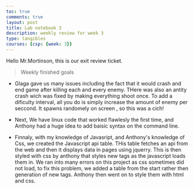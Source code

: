 ```yaml
---
toc: true
comments: true
layout: post
title: Lab notebook 3
description: weekly review for week 3 
type: tangibles
courses: {csp: {week: 3}}
---
```


Hello Mr.Mortinson, this is our exit review ticket.

> Weekly finished goals

- Glaga gave us many issues including the fact that it would crash and end game after killing each and every enemy. THere was also an antity crash wich was fixed by making everything shoot once. To add a dificulty interval, all you do is simply increase the amount of enemy per seccond. It spawns randomely on screen , so this was a cich!
    
- Next, We have linux code that worked flawlesly the first time, and Anthony had a huge idea to add baisic syntax on the command line. 

- Finnaly, with my knowledge of Javasript, and Anthony's knowledge of Css, we created the Javascript api table. THis table fetches an api from the web and then it displays data in pages using jquerry. This is then styled with css by anthony that styles new tags as the javascript loads them in. We ran into many errors on this project as css sometimes did not load, to fix this problem, we added a table from the start rather then generation of new tags. Anthony then went on to style them with html and css.

